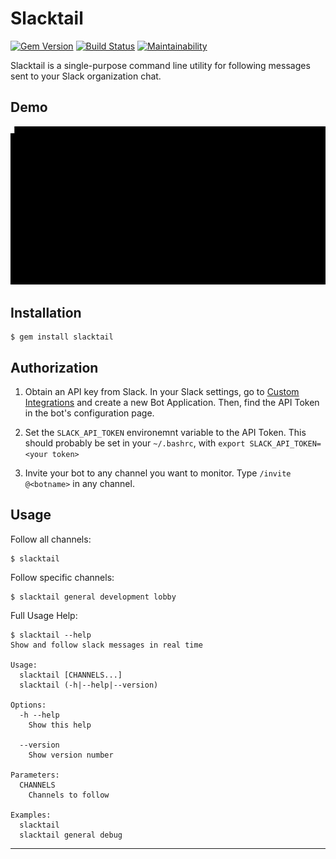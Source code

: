 Slacktail
==================================================

[![Gem Version](https://badge.fury.io/rb/slacktail.svg)](https://badge.fury.io/rb/slacktail)
[![Build Status](https://github.com/DannyBen/slacktail/workflows/Test/badge.svg)](https://github.com/DannyBen/slacktail/actions?query=workflow%3ATest)
[![Maintainability](https://api.codeclimate.com/v1/badges/c81fe947a0e4b5bd1bdc/maintainability)](https://codeclimate.com/github/DannyBen/slacktail/maintainability)

Slacktail is a single-purpose command line utility for following messages 
sent to your Slack organization chat.


Demo
--------------------------------------------------

![Demo](https://raw.githubusercontent.com/DannyBen/slacktail/master/demo.gif)


Installation
--------------------------------------------------

    $ gem install slacktail


Authorization
--------------------------------------------------


1. Obtain an API key from Slack.
   In your Slack settings, go to [Custom Integrations] and create a new 
   Bot Application. Then, find the API Token in the bot's configuration page.  

2. Set the `SLACK_API_TOKEN` environemnt variable to the API Token. This 
   should probably be set in your `~/.bashrc`, with 
   `export SLACK_API_TOKEN=<your token>`

3. Invite your bot to any channel you want to monitor. Type 
   `/invite @<botname>` in any channel.


Usage
--------------------------------------------------

Follow all channels:

    $ slacktail

Follow specific channels:
    
    $ slacktail general development lobby

Full Usage Help:

    $ slacktail --help
    Show and follow slack messages in real time

    Usage:
      slacktail [CHANNELS...]
      slacktail (-h|--help|--version)

    Options:
      -h --help
        Show this help

      --version
        Show version number

    Parameters:
      CHANNELS
        Channels to follow

    Examples:
      slacktail
      slacktail general debug


---

[Custom Integrations]: https://my.slack.com/apps/manage/custom-integrations
